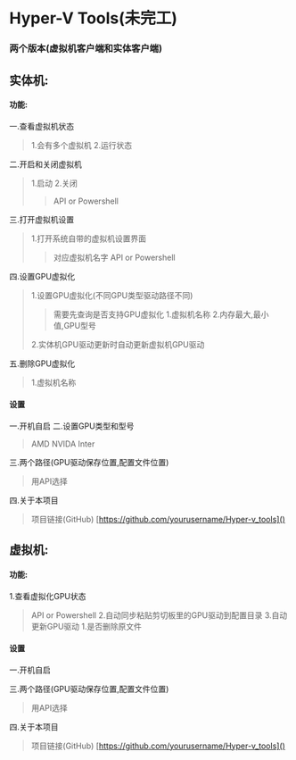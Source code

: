 # Hyper-V Tools(未完工)
### 两个版本(虚拟机客户端和实体客户端)
## 实体机:
#### 功能:
一.查看虚拟机状态
>1.会有多个虚拟机
>2.运行状态

二.开启和关闭虚拟机
>1.启动
>2.关闭
>>API or Powershell

三.打开虚拟机设置
>1.打开系统自带的虚拟机设置界面
>>对应虚拟机名字
>>API or Powershell

四.设置GPU虚拟化
>1.设置GPU虚拟化(不同GPU类型驱动路径不同)
>>需要先查询是否支持GPU虚拟化
>>1.虚拟机名称
>>2.内存最大,最小值,GPU型号
>>
>2.实体机GPU驱动更新时自动更新虚拟机GPU驱动

五.删除GPU虚拟化
>1.虚拟机名称

#### 设置
一.开机自启
二.设置GPU类型和型号
>AMD
>NVIDA
>Inter

三.两个路径(GPU驱动保存位置,配置文件位置)
>用API选择

四.关于本项目
>项目链接(GitHub)
>[https://github.com/yourusername/Hyper-v_tools]()

## 虚拟机:
#### 功能:
1.查看虚拟化GPU状态
>API or Powershell
2.自动同步粘贴剪切板里的GPU驱动到配置目录
3.自动更新GPU驱动
>1.是否删除原文件

#### 设置
一.开机自启

三.两个路径(GPU驱动保存位置,配置文件位置)
>用API选择

四.关于本项目
>项目链接(GitHub)
>[https://github.com/yourusername/Hyper-v_tools]()
